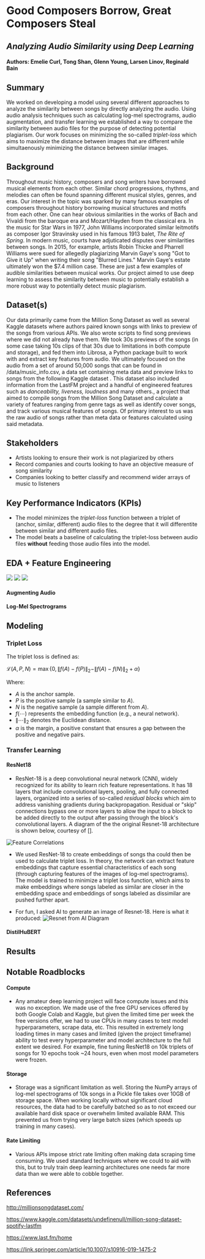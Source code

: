 # Good Composers Borrow, Great Composers Steal
## *Analyzing Audio Similarity using Deep Learning*
#### Authors: Emelie Curl, Tong Shan, Glenn Young, Larsen Linov, Reginald Bain
## Summary
We worked on developing a model using several different approaches to analyze the similarity between songs by directly analyzing the audio. Using audio analysis techniques such as calculating log-mel spectrograms, audio augmentation, and transfer learning we established a way to compare the similarity between audio files for the purpose of detecting potential  plagiarism. Our work focuses on minimizing the so-called *triplet-loss* which aims to maximize the distance between images that are different while simultaenously minimizing the distance between similar images.
## Background
Throughout music history, composers and song writers have borrowed musical elements from each other. Similar chord progressions, rhythms, and melodies can often be found spanning different musical styles, genres, and eras. Our interest in the topic was sparked by many famous examples of composers throughout history borrowing musical structures and motifs from each other. One can hear obvious similarities in the works of Bach and Vivaldi from the baroque era and Mozart/Hayden from the classical era. In the music for Star Wars in 1977, John Williams incorporated similar leitmotifs as composer Igor Stravinsky used in his famous 1913 balet, *The Rite of Spring*. In modern music, courts have adjuticated disputes over similarities between songs. In 2015, for example, artists Robin Thicke and Pharrell Williams were sued for allegedly plagiarizing Marvin Gaye's song "Got to Give it Up" when writing their song "Blurred Lines." Marvin Gaye's estate ultimately won the $7.4 million case. These are just a few examples of audible similarities between musical works. Our project aimed to use deep learning to assess the similarity between music to potentially establish a more robust way to potentially detect music plagiarism.
## Dataset(s)
Our data primarily came from the Million Song Dataset as well as several Kaggle datasets where authors paired known songs with links to preview of the songs from various APIs. We also wrote scripts to find song previews where we did not already have them. We took 30s previews of the songs (in some case taking 10s clips of that 30s due to limitations in both compute and storage), and fed them into Librosa, a Python package built to work with and extract key features from audio. We ultimately focused on the audio from a set of around 50,000 songs that can be found in /data/music_info.csv, a data set containing meta data and preview links to songs from the following Kaggle dataset . This dataset also included information from the LastFM project and a handful of engineered features such as *danceability, liveness, loudness* and many others., a project that aimed to compile songs from the Million Song Dataset and calculate a variety of features ranging from genre tags as well as identify cover songs, and track various musical features of songs. Of primary interest to us was the raw audio of songs rather than meta data or features calculated using said metadata.
## Stakeholders
- Artists looking to ensure their work is not plagiarized by others
- Record companies and courts looking to have an objective measure of song similarity
- Companies looking to better classify and recommend wider arrays of music to listeners
## Key Performance Indicators (KPIs)
- The model minimizes the *triplet-loss* function between a triplet of (anchor, similar, different) audio files to the degree that it will differentite between similar and different audio files.
- The model beats a baseline of calculating the triplet-loss between audio files **without** feeding those audio files into the model. 
## EDA + Feature Engineering
![](images/genre_dist.png)
![](images/tag_wordcloud.png)
![](images/tag_wordcloud.png)
#### Augmenting Audio 
#### Log-Mel Spectrograms
## Modeling
### Triplet Loss

The triplet loss is defined as:

$\mathcal{L}(A, P, N) = \max\{0, \,\|f(A) - f(P)\|_2 - \|f(A) - f(N)\|_2 + \alpha\}$

Where:
- $A$ is the anchor sample.
- $P$ is the positive sample (a sample similar to $A$).
- $N$ is the negative sample (a sample different from $A$).
- $f(\cdots)$ represents the embedding function (e.g., a neural network).
- $\|\cdots\|_2$ denotes the Euclidean distance.
- $\alpha$ is the margin, a positive constant that ensures a gap between the positive and negative pairs.

### Transfer Learning
#### ResNet18
- ResNet-18 is a deep convolutional neural network (CNN), widely recognized for its ability to learn rich feature representations. It has 18 layers that include convolutional layers, pooling, and fully connected layers, organized into a series of so-called *residual blocks* which aim to address vanishing gradients during backpropagation. Residual or "skip" connections bypass one or more layers to allow the input to a block to be added directly to the output after passing through the block's convolutional layers. A diagram of the the original Resnet-18 architecture is shown below, courtesy of [].

![](images/Original-ResNet-18-Architecture.png "Feature Correlations")

- We used ResNet-18 to create embeddings of songs tha could then be used to calculate triplet loss. In theory, the network can extract feature embeddings that capture essential characteristics of each song (through capturing features of the images of log-mel spectrograms). The model is trained to minimize a triplet loss function, which aims to make embeddings where songs labeled as similar are closer in the embedding space and embeddings of songs labeled as dissimilar are pushed further apart.

- For fun, I asked AI to generate an image of Resnet-18. Here is what it produced:
![](images/resnet18diagram.png "Resnet from AI Diagram")

#### DistilHuBERT
## Results
## Notable Roadblocks
#### Compute
- Any amateur deep learning project will face compute issues and this was no exception. We made use of the free GPU services offered by both Google Colab and Kaggle, but given the limited time per week the free versions offer, we had to use CPUs in many cases to test model hyperparameters, scrape data, etc. This resulted in extremely long loading times in many cases and limited (given the project timeframe) ability to test every hyperparameter and model architecture to the full extent we desired. For example, fine tuning ResNet18 on 10k triplets of songs for 10 epochs took ~24 hours, even when most model parameters were frozen.
#### Storage
- Storage was a significant limitation as well. Storing the NumPy arrays of log-mel spectrograms of 10k songs in a Pickle file takes over 10GB of storage space. When working locally without significant cloud resources, the data had to be carefully batched so as to not exceed our available hard disk space or overwhelm limited available RAM. This prevented us from trying very large batch sizes (which speeds up training in many cases). 
#### Rate Limiting
- Various APIs impose strict rate limiting often making data scraping time consuming. We used standard techniques where we could to aid with this, but to truly train deep learning architectures one needs far more data than we were able to cobble together.
## References
http://millionsongdataset.com/

https://www.kaggle.com/datasets/undefinenull/million-song-dataset-spotify-lastfm

https://www.last.fm/home

https://link.springer.com/article/10.1007/s10916-019-1475-2 